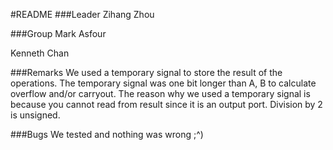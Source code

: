 #README
###Leader
Zihang Zhou

###Group
Mark Asfour

Kenneth Chan

###Remarks
We used a temporary signal to store the result of the operations.
The temporary signal was one bit longer than A, B to calculate overflow and/or carryout.
The reason why we used a temporary signal is because you cannot read from result since it is an output port.
Division by 2 is unsigned.

###Bugs
We tested and nothing was wrong ;^)
